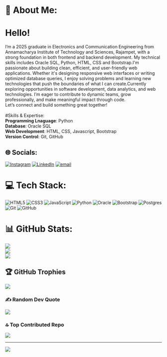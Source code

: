 # 💫 About Me:
# Hello!
I’m a 2025 graduate in Electronics and Communication Engineering from Annamacharya Institute of Technology and Sciences, Rajampet, with a strong foundation in both frontend and backend development. My technical skills includes Oracle SQL, Python, HTML, CSS and Bootstrap.I'm passionate about building clean, efficient, and user-friendly web applications. Whether it's designing responsive web interfaces or writing optimized database queries, I enjoy solving problems and learning new technologies that push the boundaries of what I can create.Currently exploring opportunities in software development, data analytics, and web technologies. I’m eager to contribute to dynamic teams, grow professionally, and make meaningful impact through code.<br>Let’s connect and build something great together!<br><br>#Skills & Expertise:<br>**Programming Lnaguage**: Python<br>**Database**: Oracle SQL<br>**Web Development**: HTML, CSS, Javascript, Bootstrap<br>**Version Control**: Git, GitHub<br>


## 🌐 Socials:
[![Instagram](https://img.shields.io/badge/Instagram-%23E4405F.svg?logo=Instagram&logoColor=white)](https://instagram.com/www.linkedin.com/_kranthi.8) [![LinkedIn](https://img.shields.io/badge/LinkedIn-%230077B5.svg?logo=linkedin&logoColor=white)](https://linkedin.com/in/www.linkedin.com.in/kranthi373) [![email](https://img.shields.io/badge/Email-D14836?logo=gmail&logoColor=white)](mailto:krkranthikumar2003@gmail.com) 

# 💻 Tech Stack:
![HTML5](https://img.shields.io/badge/html5-%23E34F26.svg?style=flat&logo=html5&logoColor=white) ![CSS3](https://img.shields.io/badge/css3-%231572B6.svg?style=flat&logo=css3&logoColor=white) ![JavaScript](https://img.shields.io/badge/javascript-%23323330.svg?style=flat&logo=javascript&logoColor=%23F7DF1E) ![Python](https://img.shields.io/badge/python-3670A0?style=flat&logo=python&logoColor=ffdd54) ![Oracle](https://img.shields.io/badge/Oracle-F80000?style=flat&logo=oracle&logoColor=white) ![Bootstrap](https://img.shields.io/badge/bootstrap-%238511FA.svg?style=flat&logo=bootstrap&logoColor=white) ![Postgres](https://img.shields.io/badge/postgres-%23316192.svg?style=flat&logo=postgresql&logoColor=white) ![Git](https://img.shields.io/badge/git-%23F05033.svg?style=flat&logo=git&logoColor=white) ![GitHub](https://img.shields.io/badge/github-%23121011.svg?style=flat&logo=github&logoColor=white)
# 📊 GitHub Stats:
![](https://github-readme-stats.vercel.app/api?username=kranthi-v&theme=github_dark&hide_border=true&include_all_commits=false&count_private=false)<br/>
![](https://nirzak-streak-stats.vercel.app/?user=kranthi-v&theme=github_dark&hide_border=true)<br/>
![](https://github-readme-stats.vercel.app/api/top-langs/?username=kranthi-v&theme=github_dark&hide_border=true&include_all_commits=false&count_private=false&layout=compact)

## 🏆 GitHub Trophies
![](https://github-profile-trophy.vercel.app/?username=kranthi-v&theme=github_dark&no-frame=true&no-bg=true&margin-w=4)

### ✍️ Random Dev Quote
![](https://quotes-github-readme.vercel.app/api?type=horizontal&theme=radical)

### 🔝 Top Contributed Repo
![](https://github-contributor-stats.vercel.app/api?username=kranthi-v&limit=5&theme=dark&combine_all_yearly_contributions=true)

---
[![](https://visitcount.itsvg.in/api?id=kranthi-v&icon=0&color=0)](https://visitcount.itsvg.in)

<!-- Proudly created with GPRM ( https://gprm.itsvg.in ) -->
